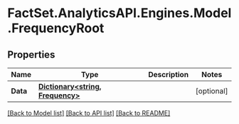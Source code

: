 # FactSet.AnalyticsAPI.Engines.Model.FrequencyRoot
## Properties

Name | Type | Description | Notes
------------ | ------------- | ------------- | -------------
**Data** | [**Dictionary&lt;string, Frequency&gt;**](Frequency.md) |  | [optional] 

[[Back to Model list]](../README.md#documentation-for-models) [[Back to API list]](../README.md#documentation-for-api-endpoints) [[Back to README]](../README.md)

